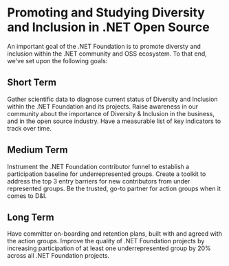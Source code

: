 # Promoting and Studying Diversity and Inclusion in .NET Open Source

An important goal of the .NET Foundation is to promote diversty and inclusion within the .NET community and OSS ecosystem. To that end, we've set upon the following goals:

## Short Term
Gather scientific data to diagnose current status of Diversity and Inclusion within the .NET Foundation and its projects. Raise awareness in our community about the importance of Diversity & Inclusion in the business, and in the open source industry.
Have a measurable list of key indicators to track over time.

## Medium Term
Instrument the .NET Foundation contributor funnel to establish a participation baseline for underrepresented groups.
Create a toolkit to address the top 3 entry barriers for new contributors from under represented groups.
Be the trusted, go-to partner for action groups when it comes to D&I.

## Long Term
Have committer on-boarding and retention plans, built with and agreed with the action groups.
Improve the quality of .NET Foundation projects by increasing participation of at least one underrepresented group by 20% across all .NET Foundation projects.
